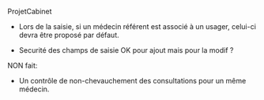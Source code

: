 ProjetCabinet

 - Lors de la saisie, si un médecin référent est associé à un usager, celui-ci devra être proposé par défaut.



 - Securité des champs de saisie OK pour ajout mais pour la modif ?

NON fait:
 - Un contrôle de non-chevauchement des consultations pour un même médecin.
